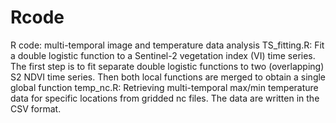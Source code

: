 # Rcode
R code: multi-temporal image and temperature data analysis 
TS_fitting.R: Fit a double logistic function to a Sentinel-2 vegetation index (VI) time series. The first step is to fit separate double logistic functions to two (overlapping)   S2 NDVI time series. Then both local functions are merged to obtain a single global function
temp_nc.R: Retrieving multi-temporal max/min temperature data for specific locations from gridded nc files. The data are written in the CSV format.
